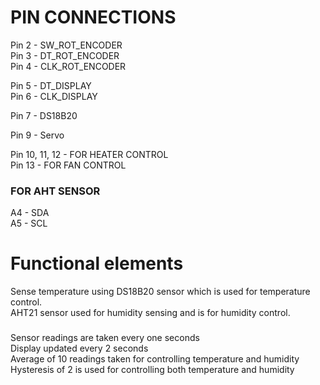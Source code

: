 # PIN CONNECTIONS  
Pin 2 - SW_ROT_ENCODER  
Pin 3 - DT_ROT_ENCODER  
Pin 4 - CLK_ROT_ENCODER  

Pin 5 - DT_DISPLAY  
Pin 6 - CLK_DISPLAY  

Pin 7 - DS18B20   

Pin 9 - Servo  

Pin 10, 11, 12 - FOR HEATER CONTROL  
Pin 13 - FOR FAN CONTROL  

### FOR AHT SENSOR    
A4 - SDA  
A5 - SCL  

# Functional elements
Sense temperature using DS18B20 sensor which is used for temperature control.  
AHT21 sensor used for humidity sensing and is for humidity control.  
### 
Sensor readings are taken every one seconds  
Display updated every 2 seconds  
Average of 10 readings taken for controlling temperature and humidity  
Hysteresis of 2 is used for controlling both temperature and humidity  